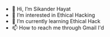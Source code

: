 - 👋 Hi, I’m Sikander Hayat 
- 👀 I’m interested in Ethical Hacking 
- 🌱 I’m currently learning Ethical Hack
- 📫 How to reach me through Gmail I'd 

<!--- mentalJutt1671@gmail.com
Sikander-Hack/Sikander-Hack is a ✨ special ✨ repository because its `README.md` (this file) appears on your GitHub profile.
You can click the Preview link to take a look at your changes.
--->
